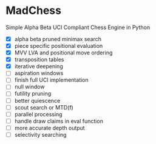 # MadChess

Simple Alpha Beta UCI Compliant Chess Engine in Python

- [x] alpha beta pruned minimax search
- [x] piece specific positional evaluation
- [x] MVV LVA and positional move ordering
- [x] transposition tables
- [x] iterative deepening
- [ ] aspiration windows
- [ ] finish full UCI implementation
- [ ] null window
- [ ] futility pruning
- [ ] better quiescence
- [ ] scout search or MTD(f)
- [ ] parallel processing
- [ ] handle draw claims in eval function
- [ ] more accurate depth output
- [ ] selectivity searching
